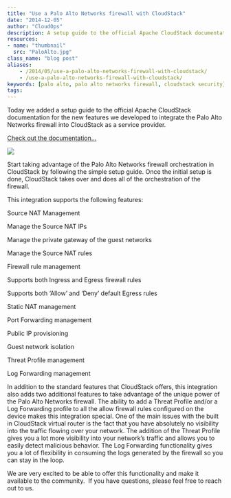 ```yaml
---
title: "Use a Palo Alto Networks firewall with CloudStack"
date: "2014-12-05"
author: "CloudOps"
description: A setup guide to the official Apache CloudStack documentation for new features developed to integrate the Palo Alto Networks firewall into CloudStack.
resources:
- name: "thumbnail"
  src: "PaloAlto.jpg"
class_name: "blog post"
aliases:
    - /2014/05/use-a-palo-alto-networks-firewall-with-cloudstack/
    - /use-a-palo-alto-networks-firewall-with-cloudstack/
keywords: [palo alto, palo alto networks firewall, cloudstack security]
tags:
---
```


<p>Today we added a setup guide to the official Apache CloudStack documentation for the new features we developed to integrate the Palo Alto Networks firewall into CloudStack as a service provider.</p>

<p><a href="http://docs.cloudstack.apache.org/en/latest/adminguide/networking/palo_alto_config.html" target="_blank" rel="noopener noreferrer">Check out the documentation…</a></p>

<img src="/images/blog/post/palo_alto_design_22.png" class="main-blog-image">

<p>Start taking advantage of the Palo Alto Networks firewall orchestration in CloudStack by following the simple setup guide. Once the initial setup is done, CloudStack takes over and does all of the orchestration of the firewall.</p>

<p>This integration supports the following features:</p>

<div class="tabbed-text">
<p>Source NAT Management
<div class="tabbed-text">
<p>Manage the Source NAT IPs</p>
<p>Manage the private gateway of the guest networks</p>
<p>Manage the Source NAT rules</p>
</div>
</p>
<p>Firewall rule management
<div class="tabbed-text">
<p>Supports both Ingress and Egress firewall rules</p>
<p>Supports both ‘Allow’ and ‘Deny’ default Egress rules</p>
</div>
</p>
<p>Static NAT management</p>
<p>Port Forwarding management</p>
<p>Public IP provisioning</p>
<p>Guest network isolation</p>
<p>Threat Profile management</p>
<p>Log Forwarding management</p>
</div>

<p>In addition to the standard features that CloudStack offers, this integration also adds two additional features to take advantage of the unique power of the Palo Alto Networks firewall. The ability to add a Threat Profile and/or a Log Forwarding profile to all the allow firewall rules configured on the device makes this integration special. One of the main issues with the built in CloudStack virtual router is the fact that you have absolutely no visibility into the traffic flowing over your network. The addition of the Threat Profile gives you a lot more visibility into your network’s traffic and allows you to easily detect malicious behavior. The Log Forwarding functionality gives you a lot of flexibility in consuming the logs generated by the firewall so you can stay in the loop.</p>

<p>We are very excited to be able to offer this functionality and make it available to the community. &nbsp;If you have questions, please feel free to reach out to us.</p>